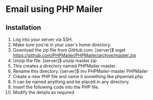 # Email using PHP Mailer

## Installation

1. Log into your server via SSH.
2. Make sure you're in your user's home directory.
3. Download the zip file from GitHub.com. [server]$ wget https://github.com/PHPMailer/PHPMailer/archive/master.zip
4. Unzip the file. [server]$ unzip master.zip
5. This creates a directory named PHPMailer-master.
6. Rename this directory. [server]$ mv PHPMailer-master PHPMailer
7. Create a new PHP file and name it something like phpemail.php
8. It can be named anything and be placed in any directory.
9. Insert the following code into the PHP file.
10. Modify the details as required
 
